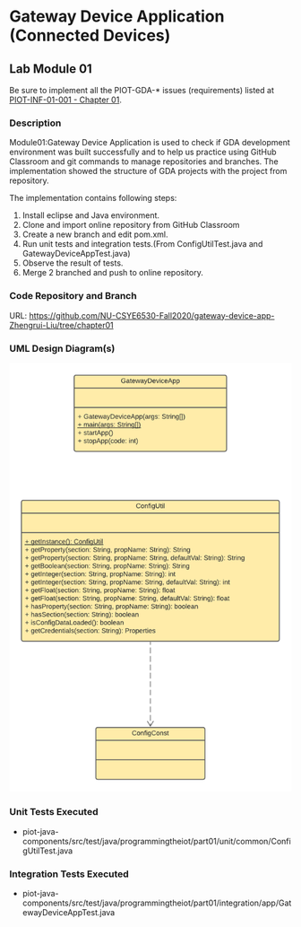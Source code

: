 # Gateway Device Application (Connected Devices)

## Lab Module 01

Be sure to implement all the PIOT-GDA-* issues (requirements) listed at [PIOT-INF-01-001 - Chapter 01](https://github.com/orgs/programming-the-iot/projects/1#column-9974937).

### Description


Module01:Gateway Device Application is used to check if GDA development environment was built successfully and to help us practice using GitHub Classroom and git commands to manage repositories and branches. The implementation showed the structure of GDA projects with the project from repository. 

The implementation contains following steps:
1. Install eclipse and Java environment.
2. Clone and import online repository from GitHub Classroom
3. Create a new branch and edit pom.xml.
4. Run unit tests and integration tests.(From ConfigUtilTest.java and GatewayDeviceAppTest.java)
5. Observe the result of tests.
6. Merge 2 branched and push to online repository. 

### Code Repository and Branch


URL: https://github.com/NU-CSYE6530-Fall2020/gateway-device-app-Zhengrui-Liu/tree/chapter01


### UML Design Diagram(s)

![image](./GDA-chapter01.png)


### Unit Tests Executed

- piot-java-components/src/test/java/programmingtheiot/part01/unit/common/ConfigUtilTest.java

### Integration Tests Executed

- piot-java-components/src/test/java/programmingtheiot/part01/integration/app/GatewayDeviceAppTest.java
